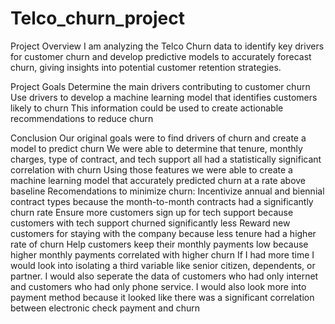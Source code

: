 # Telco_churn_project

Project Overview
I am analyzing the Telco Churn data to identify key drivers for customer churn and develop predictive models to accurately forecast churn, giving insights into potential customer retention strategies.

Project Goals
Determine the main drivers contributing to customer churn
Use drivers to develop a machine learning model that identifies customers likely to churn
This information could be used to create actionable recommendations to reduce churn

Conclusion
Our original goals were to find drivers of churn and create a model to predict churn
We were able to determine that tenure, monthly charges, type of contract, and tech support all had a statistically significant correlation with churn
Using those features we were able to create a machine learning model that accurately predicted churn at a rate above baseline
Recomendations to minimize churn:
Incentivize annual and biennial contract types because the month-to-month contracts had a significantly churn rate
Ensure more customers sign up for tech support because customers with tech support churned significantly less
Reward new customers for staying with the company because less tenure had a higher rate of churn
Help customers keep their monthly payments low because higher monthly payments correlated with higher churn
If I had more time I would look into isolating a third variable like senior citizen, dependents, or partner.
I would also seperate the data of customers who had only internet and customers who had only phone service.
I would also look more into payment method because it looked like there was a significant correlation between electronic check payment and churn
